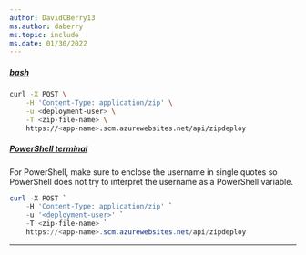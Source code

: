 ```yaml
---
author: DavidCBerry13
ms.author: daberry
ms.topic: include
ms.date: 01/30/2022
---
```

##### [bash](#tab/terminal-bash)

```bash
curl -X POST \
    -H 'Content-Type: application/zip' \
    -u <deployment-user> \
    -T <zip-file-name> \
    https://<app-name>.scm.azurewebsites.net/api/zipdeploy
```

##### [PowerShell terminal](#tab/terminal-powershell)

For PowerShell, make sure to enclose the username in single quotes so PowerShell does not try to interpret the username as a PowerShell variable.

```powershell
curl -X POST `
    -H 'Content-Type: application/zip' `
    -u '<deployment-user>' `
    -T <zip-file-name> `
    https://<app-name>.scm.azurewebsites.net/api/zipdeploy
```

---
